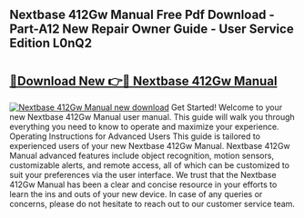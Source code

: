 ## Nextbase 412Gw Manual Free Pdf Download - Part-A12 New Repair Owner Guide - User Service Edition L0nQ2

# <h2><a href="http://cf18747.oget.top/?id=Nextbase+412Gw+Manual">🔗Download New 👉🔴 Nextbase 412Gw Manual</a></h2>

[![Nextbase 412Gw Manual new download](https://i.imgur.com/5g1atiW.png)](http://cf18747.oget.top/?id=Nextbase+412Gw+Manual)
Get Started! Welcome to your new Nextbase 412Gw Manual user manual. This guide will walk you through everything you need to know to operate and maximize your experience. Operating Instructions for Advanced Users This guide is tailored to experienced users of your new Nextbase 412Gw Manual. Nextbase 412Gw Manual advanced features include object recognition, motion sensors, customizable alerts, and remote access, all of which can be customized to suit your preferences via the user interface. We trust that the Nextbase 412Gw Manual has been a clear and concise resource in your efforts to learn the ins and outs of your new device. In case of any queries or concerns, please do not hesitate to reach out to our customer service team.
